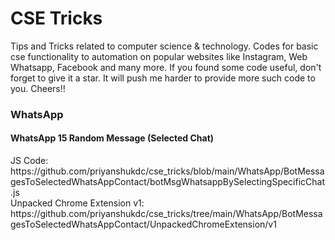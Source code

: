 <h1>CSE Tricks</h1>
Tips and Tricks related to computer science &amp; technology. Codes for basic cse functionality to automation on popular websites like Instagram, Web Whatsapp, Facebook and many more. If you found some code useful, don't forget to give it a star. It will push me harder to provide more such code to you. Cheers!!

<h3>WhatsApp</h3>
<h4>WhatsApp 15 Random Message (Selected Chat)</h4>
JS Code:
<br/>
https://github.com/priyanshukdc/cse_tricks/blob/main/WhatsApp/BotMessagesToSelectedWhatsAppContact/botMsgWhatsappBySelectingSpecificChat.js
<br/>
Unpacked Chrome Extension v1: https://github.com/priyanshukdc/cse_tricks/tree/main/WhatsApp/BotMessagesToSelectedWhatsAppContact/UnpackedChromeExtension/v1
